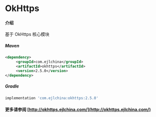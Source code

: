 # OkHttps

#### 介绍

基于 OkHttps 核心模块


##### Maven

```xml
<dependency>
     <groupId>com.ejlchina</groupId>
     <artifactId>okhttps</artifactId>
     <version>2.5.0</version>
</dependency>
```

##### Gradle

```groovy
implementation 'com.ejlchina:okhttps:2.5.0'
```

#### 更多请参阅 [http://okhttps.ejlchina.com/](http://okhttps.ejlchina.com/)
